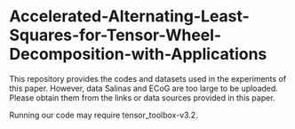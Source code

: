 # Accelerated-Alternating-Least-Squares-for-Tensor-Wheel-Decomposition-with-Applications

This repository provides the codes and datasets used in the experiments of this paper. However, data Salinas and ECoG are too large to be uploaded. Please obtain them from the links or data sources provided in this paper.

Running our code may require tensor_toolbox-v3.2.
